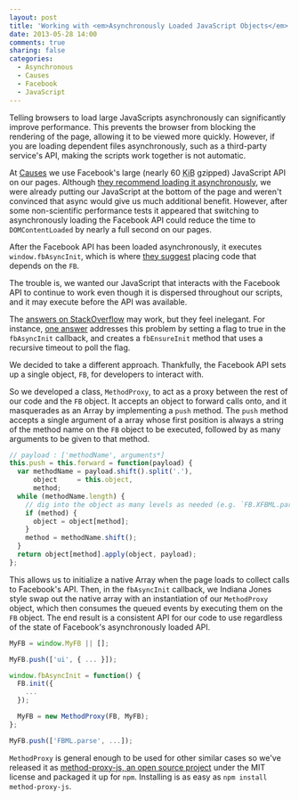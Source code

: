 ```yaml
---
layout: post
title: 'Working with <em>Asynchronously Loaded JavaScript Objects</em>'
date: 2013-05-28 14:00
comments: true
sharing: false
categories:
  - Asynchronous
  - Causes
  - Facebook
  - JavaScript
---
```


Telling browsers to load large JavaScripts asynchronously can significantly
improve performance. This prevents the browser from blocking the rendering of
the page, allowing it to be viewed more quickly. However, if you are loading
dependent files asynchronously, such as a third-party service's API, making the
scripts work together is not automatic.

At [Causes][causes] we use Facebook's large (nearly 60 <abbr
title="Kibibytes">KiB</abbr> gzipped) JavaScript API on our pages. Although
[they recommend loading it asynchronously][facebook-reference], we were already
putting our JavaScript at the bottom of the page and weren't convinced that
async would give us much additional benefit. However, after some non-scientific
performance tests it appeared that switching to asynchronously loading the
Facebook API could reduce the time to `DOMContentLoaded` by nearly a full
second on our pages.

<!-- more -->

After the Facebook API has been loaded asynchronously, it executes
`window.fbAsyncInit`, which is where [they suggest][facebook-loading] placing
code that depends on the `FB`.

The trouble is, we wanted our JavaScript that interacts with the Facebook API
to continue to work even though it is dispersed throughout our scripts, and it
may execute before the API was available.

The [answers on StackOverflow][question] may work, but they feel inelegant. For
instance, [one answer][answer] addresses this problem by setting a flag to true
in the `fbAsyncInit` callback, and creates a `fbEnsureInit` method that uses a
recursive timeout to poll the flag.

We decided to take a different approach. Thankfully, the Facebook API sets up a
single object, `FB`, for developers to interact with.

So we developed a class, `MethodProxy`, to act as a proxy between the rest of
our code and the `FB` object. It accepts an object to forward calls onto, and
it masquerades as an Array by implementing a `push` method. The `push` method
accepts a single argument of a array whose first position is always a string of
the method name on the `FB` object to be executed, followed by as many
arguments to be given to that method.

```javascript MethodProxy.push()
// payload : ['methodName', arguments*]
this.push = this.forward = function(payload) {
  var methodName = payload.shift().split('.'),
      object     = this.object,
      method;
  while (methodName.length) {
    // dig into the object as many levels as needed (e.g. `FB.XFBML.parse`)
    if (method) {
      object = object[method];
    }
    method = methodName.shift();
  }
  return object[method].apply(object, payload);
};
```

This allows us to initialize a native Array when the page loads to collect
calls to Facebook's API. Then, in the `fbAsyncInit` callback, we Indiana Jones
style swap out the native array with an instantiation of our `MethodProxy`
object, which then consumes the queued events by executing them on the `FB`
object. The end result is a consistent API for our code to use regardless of
the state of Facebook's asynchronously loaded API.

```javascript
MyFB = window.MyFB || [];

MyFB.push(['ui', { ... }]);

window.fbAsyncInit = function() {
  FB.init({
    ...
  });

  MyFB = new MethodProxy(FB, MyFB);
};

MyFB.push(['FBML.parse', ...]);
```

`MethodProxy` is general enough to be used for other similar cases so we've
released it as [method-proxy-js, an open source project][github-project] under
the MIT license and packaged it up for `npm`. Installing is as easy as `npm
install method-proxy-js`.

[causes]: http://www.causes.com
[facebook-reference]: https://developers.facebook.com/docs/javascript/gettingstarted/#loading
[facebook-loading]: https://developers.facebook.com/docs/reference/javascript/#loading
[question]: http://stackoverflow.com/questions/3548493/how-to-detect-when-facebooks-fb-init-is-complete
[answer]: http://stackoverflow.com/a/3549043/18986
[github-project]: https://github.com/causes/method-proxy-js
